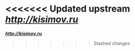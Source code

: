 <<<<<<< Updated upstream
<i><b>http://kisimov.ru</b></i>
=======
<i><b>http://kisimov.ru</b></i>
>>>>>>> Stashed changes

